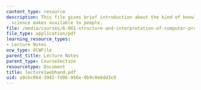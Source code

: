 ```yaml
---
content_type: resource
description: This file gives brief introduction about the kind of knowledge that computer
  science makes available to people.
file: /media/courses/6-001-structure-and-interpretation-of-computer-programs-spring-2005/a9cbc0643942fd9b956e0b9c0e6dd3c9_lecture1webhand.pdf
file_type: application/pdf
learning_resource_types:
- Lecture Notes
ocw_type: OCWFile
parent_title: Lecture Notes
parent_type: CourseSection
resourcetype: Document
title: lecture1webhand.pdf
uid: a9cbc064-3942-fd9b-956e-0b9c0e6dd3c9
---
```

